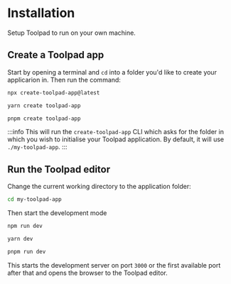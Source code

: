 # Installation

<p class="description">Setup Toolpad to run on your own machine.</p>

## Create a Toolpad app

Start by opening a terminal and `cd` into a folder you'd like to create your applicarion in.
Then run the command:

<codeblock storageKey="package-manager">

```bash npm
npx create-toolpad-app@latest
```

```bash yarn
yarn create toolpad-app
```

```bash pnpm
pnpm create toolpad-app
```

</codeblock>

:::info
This will run the `create-toolpad-app` CLI which asks for the folder in which you wish to initialise your Toolpad application.
By default, it will use `./my-toolpad-app`.
:::

## Run the Toolpad editor

Change the current working directory to the application folder:

```bash
cd my-toolpad-app
```

Then start the development mode

<codeblock storageKey="package-manager">

```bash npm
npm run dev
```

```bash yarn
yarn dev
```

```bash pnpm
pnpm run dev
```

</codeblock>

This starts the development server on port `3000` or the first available port after that and opens the browser to the Toolpad editor.

